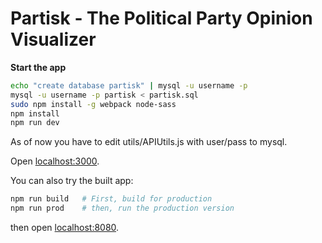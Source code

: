 # Partisk - The Political Party Opinion Visualizer

**Start the app**

```bash
echo "create database partisk" | mysql -u username -p
mysql -u username -p partisk < partisk.sql
sudo npm install -g webpack node-sass
npm install
npm run dev
```

As of now you have to edit utils/APIUtils.js with user/pass to mysql.

Open [localhost:3000](http://localhost:3000).

You can also try the built app:

```bash
npm run build   # First, build for production
npm run prod    # then, run the production version
```

then open [localhost:8080](http://localhost:8080).
